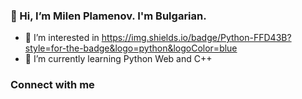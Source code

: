 ### 👋 Hi, I’m Milen Plamenov. I'm Bulgarian.
- 👀 I’m interested in 	https://img.shields.io/badge/Python-FFD43B?style=for-the-badge&logo=python&logoColor=blue
- 🌱 I’m currently learning Python Web and C++

### Connect with me
